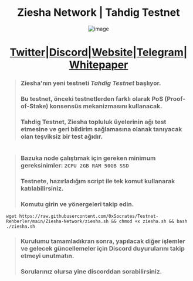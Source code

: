<h1 align="center"> Ziesha Network | Tahdig Testnet </h1>

<div align="center">

![image](https://user-images.githubusercontent.com/108215275/230774400-08a2c51b-ee74-4884-95a9-de45d1bd8725.png)

#  [Twitter](https://twitter.com/ZieshaNetwork)|[Discord](https://discord.gg/zieshanetwork)|[Website](https://ziesha.network/)|[Telegram](https://t.me/ZieshaNetworkOfficial)|[Whitepaper](https://hackmd.io/_Sw5u2lUR9GfBV5vwtoMSQ)

</div>

> ### Ziesha'nın yeni testneti ***Tahdig***  ***Testnet*** başlıyor.
> ### Bu testnet, önceki testnetlerden farklı olarak PoS (Proof-of-Stake) konsensüs mekanizmasını kullanacak. 
> ### Tahdig Testnet, Ziesha topluluk üyelerinin ağı test etmesine ve geri bildirim sağlamasına olanak tanıyacak olan teşviksiz bir test ağıdır.
#
#
> ### Bazuka node çalıştımak için gereken minimum gereksinimler: `2CPU 2GB RAM 50GB SSD`
> ### Testnete, hazırladığım script ile tek komut kullanarak katılabilirsiniz.
> ### Komutu girin ve yönergeleri takip edin.
```
wget https://raw.githubusercontent.com/0xSocrates/Testnet-Rehberler/main/Ziesha-Network/ziesha.sh && chmod +x ziesha.sh && bash ./ziesha.sh
```
> ### Kurulumu tamamladıkran sonra, yapılacak diğer işlemler ve gelecek güncellemeler için Discord duyurularını takip etmeyi unutmatın.
> ### Sorularınız olursa yine discorddan sorabilirsiniz.

